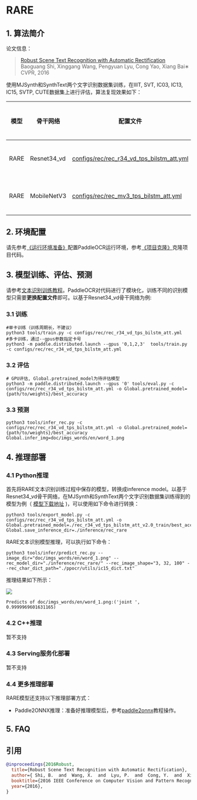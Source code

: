 # RARE

## 1. 算法简介

论文信息：
> [Robust Scene Text Recognition with Automatic Rectification](https://arxiv.org/abs/1603.03915v2)
> Baoguang Shi, Xinggang Wang, Pengyuan Lyu, Cong Yao, Xiang Bai∗
> CVPR, 2016

使用MJSynth和SynthText两个文字识别数据集训练，在IIIT, SVT, IC03, IC13, IC15, SVTP, CUTE数据集上进行评估，算法复现效果如下：

|模型|骨干网络|配置文件|Avg Accuracy|下载链接|
| --- | --- | --- | --- | --- |
|RARE|Resnet34_vd|[configs/rec/rec_r34_vd_tps_bilstm_att.yml](../../configs/rec/rec_r34_vd_tps_bilstm_att.yml)|83.60%|[训练模型](https://paddleocr.bj.bcebos.com/dygraph_v2.0/en/rec_r34_vd_tps_bilstm_att_v2.0_train.tar)|
|RARE|MobileNetV3|[configs/rec/rec_mv3_tps_bilstm_att.yml](../../configs/rec/rec_mv3_tps_bilstm_att.yml)|82.50%|[训练模型](https://paddleocr.bj.bcebos.com/dygraph_v2.0/en/rec_mv3_tps_bilstm_att_v2.0_train.tar)|


## 2. 环境配置
请先参考[《运行环境准备》](./environment.md)配置PaddleOCR运行环境，参考[《项目克隆》](./clone.md)克隆项目代码。

## 3. 模型训练、评估、预测

请参考[文本识别训练教程](./recognition.md)。PaddleOCR对代码进行了模块化，训练不同的识别模型只需要**更换配置文件**即可。以基于Resnet34_vd骨干网络为例:

### 3.1 训练

```
#单卡训练（训练周期长，不建议）
python3 tools/train.py -c configs/rec/rec_r34_vd_tps_bilstm_att.yml
#多卡训练，通过--gpus参数指定卡号
python3 -m paddle.distributed.launch --gpus '0,1,2,3'  tools/train.py -c configs/rec/rec_r34_vd_tps_bilstm_att.yml
```

### 3.2 评估

```
# GPU评估, Global.pretrained_model为待评估模型
python3 -m paddle.distributed.launch --gpus '0' tools/eval.py -c configs/rec/rec_r34_vd_tps_bilstm_att.yml -o Global.pretrained_model={path/to/weights}/best_accuracy
```

### 3.3 预测

```
python3 tools/infer_rec.py -c configs/rec/rec_r34_vd_tps_bilstm_att.yml -o Global.pretrained_model={path/to/weights}/best_accuracy Global.infer_img=doc/imgs_words/en/word_1.png
```

## 4. 推理部署

### 4.1 Python推理
首先将RARE文本识别训练过程中保存的模型，转换成inference model。以基于Resnet34_vd骨干网络，在MJSynth和SynthText两个文字识别数据集训练得到的模型为例（ [模型下载地址](https://paddleocr.bj.bcebos.com/dygraph_v2.0/en/rec_r34_vd_tps_bilstm_att_v2.0_train.tar) )，可以使用如下命令进行转换：

```shell
python3 tools/export_model.py -c configs/rec/rec_r34_vd_tps_bilstm_att.yml -o Global.pretrained_model=./rec_r34_vd_tps_bilstm_att_v2.0_train/best_accuracy  Global.save_inference_dir=./inference/rec_rare
```

RARE文本识别模型推理，可以执行如下命令：

```shell
python3 tools/infer/predict_rec.py --image_dir="doc/imgs_words/en/word_1.png" --rec_model_dir="./inference/rec_rare/" --rec_image_shape="3, 32, 100" --rec_char_dict_path="./ppocr/utils/ic15_dict.txt"
```
推理结果如下所示：

![](../../doc/imgs_words/en/word_1.png)

```
Predicts of doc/imgs_words/en/word_1.png:('joint ', 0.9999969601631165)
```


### 4.2 C++推理

暂不支持

### 4.3 Serving服务化部署

暂不支持

### 4.4 更多推理部署

RARE模型还支持以下推理部署方式：

- Paddle2ONNX推理：准备好推理模型后，参考[paddle2onnx](../../deploy/paddle2onnx/)教程操作。

## 5. FAQ


## 引用

```bibtex
@inproceedings{2016Robust,
  title={Robust Scene Text Recognition with Automatic Rectification},
  author={ Shi, B.  and  Wang, X.  and  Lyu, P.  and  Cong, Y.  and  Xiang, B. },
  booktitle={2016 IEEE Conference on Computer Vision and Pattern Recognition (CVPR)},
  year={2016},
}
```
